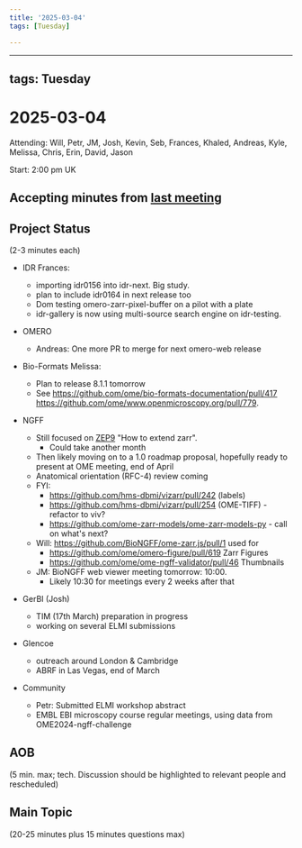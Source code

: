```yaml
---
title: '2025-03-04'
tags: [Tuesday]

---
```


---
tags: Tuesday
---

# 2025-03-04

Attending: Will, Petr, JM, Josh, Kevin, Seb, Frances, Khaled, Andreas, Kyle, Melissa, Chris, Erin, David, Jason

Start: 2:00 pm UK

## Accepting minutes from [last meeting](https://hackmd.io/team/ome?nav=overview)

## Project Status

(2-3 minutes each)

- IDR Frances:
    - importing idr0156 into idr-next. Big study.
    - plan to include idr0164 in next release too
    - Dom testing omero-zarr-pixel-buffer on a pilot with a plate
    - idr-gallery is now using multi-source search engine on idr-testing.

- OMERO
    - Andreas: One more PR to merge for next omero-web release

- Bio-Formats Melissa:
    - Plan to release 8.1.1 tomorrow
    - See https://github.com/ome/bio-formats-documentation/pull/417 https://github.com/ome/www.openmicroscopy.org/pull/779.

- NGFF
  - Still focused on [ZEP9](https://github.com/zarr-developers/zarr-specs/pull/330) "How to extend zarr".
      - Could take another month
  - Then likely moving on to a 1.0 roadmap proposal, hopefully ready to present at OME meeting, end of April
  - Anatomical orientation (RFC-4) review coming
  - FYI:
    - https://github.com/hms-dbmi/vizarr/pull/242 (labels)
    - https://github.com/hms-dbmi/vizarr/pull/254 (OME-TIFF) - refactor to viv?
    - https://github.com/ome-zarr-models/ome-zarr-models-py - call on what's next?
  - Will: https://github.com/BioNGFF/ome-zarr.js/pull/1 used for
    - https://github.com/ome/omero-figure/pull/619 Zarr Figures
    - https://github.com/ome/ome-ngff-validator/pull/46 Thumbnails
  - JM: BioNGFF web viewer meeting tomorrow: 10:00.
      - Likely 10:30 for meetings every 2 weeks after that

- GerBI (Josh)
  - TIM (17th March) preparation in progress
  - working on several ELMI submissions

- Glencoe
    - outreach around London & Cambridge
    - ABRF in Las Vegas, end of March

- Community
    - Petr: Submitted ELMI workshop abstract
    - EMBL EBI microscopy course regular meetings, using data from OME2024-ngff-challenge

## AOB

(5 min. max; tech. Discussion should be highlighted to relevant people and rescheduled)

## Main Topic

(20-25 minutes plus 15 minutes questions max)
